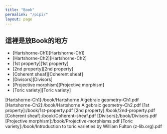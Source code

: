 ```yaml
---
title: "Book"
permalink: "/pipi/"
layout: page
---
```


## 這裡是放Book的地方

+  [Hartshorne-Ch1][Hartshorne-Ch1]
+  [Hartshorne-Ch2][Hartshorne-Ch2]
+  [1st property][1st property]
+  [2nd property][2nd property]
+  [Coherent sheaf][Coherent sheaf]
+  [Divisors][Divisors]
+  [Projective morphism][Projective morphism]
+  [Toric variety][Toric variety]

[Hartshorne-Ch1]:/book/Hartshorne Algebraic geometry-Ch1.pdf
[Hartshorne-Ch2]:/book/Hartshorne Algebraic geometry-Ch2.pdf
[1st property]:/book/1st-property.pdf
[2nd property]:/book/2nd-property.pdf
[Coherent sheaf]:/book/Coherent-sheaf.pdf
[Divisors]:/book/Divisors.pdf
[Projective morphism]:/book/Projective-morphisms.pdf
[Toric variety]:/book/Introduction to toric varieties by William Fulton (z-lib.org).pdf
